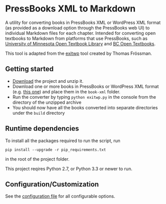 PressBooks XML to Markdown
==========================

A utility for converting books in PressBooks XML or WordPress XML format (as provided as a download option through the PressBooks web UI) to individual Markdown files for each chapter. Intended for converting open textbooks to Markdown from platforms that use PressBooks, such as [University of Minnesota Open Textbook
Library](https://www.lib.umn.edu/publishing/works/textbooks) and [BC
Open Textbooks](https://opentextbc.ca).

This tool is adapted from the
[exitwp](https://github.com/thomasf/exitwp) tool created by Thomas
Frössman.

Getting started
---------------

- [Download](https://github.com/a-hurst/PressBooks2md/archive/master.zip) the project and unzip it.
- Download one or more books in PressBooks or WordPress XML format (e.g. [this one](https://open.lib.umn.edu/psychologyresearchmethods/)) and place them in the `book-xml` folder.
- Run the converter by typing `python exitwp.py` in the console from
  the directory of the unzipped archive
- You should now have all the books converted into separate
  directories under the `build` directory

Runtime dependencies
--------------------

To install all the packages required to run the script, run

```
pip install --upgrade -r pip_requirements.txt
```
in the root of the project folder.

This project reqires Python 2.7, or Python 3.3 or newer to run. 


Configuration/Customization
---------------------------

See the [configuration
file](https://github.com/a-hurst/PressBooks2md/blob/master/config.yaml) for all
configurable options.
